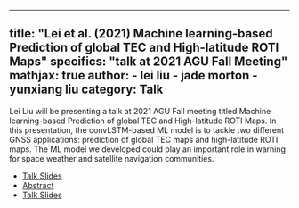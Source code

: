 
---
title:  "Lei et al. (2021) Machine learning-based Prediction of global TEC and High-latitude ROTI Maps"
specifics: "talk at 2021 AGU Fall Meeting"
mathjax: true
author: 
    - lei liu
    - jade morton
    - yunxiang liu
category: Talk
---


Lei Liu will be presenting a talk at 2021 AGU Fall meeting titled Machine learning-based Prediction of global TEC and High-latitude ROTI Maps. In this presentation, the convLSTM-based ML model is to tackle two different GNSS applications: prediction of global TEC maps and high-latitude ROTI maps.
The ML model we developed could play an important role in warning for space weather and satellite navigation communities.

- [Talk Slides](../assets/Li_Schuler_2021-cuny-talk.pdf)
- [Abstract](../assets/CUNY_2021_abstract_250.pdf)
- [Talk Slides](../assets/Oral-Presentation-AGU2021.pdf)



